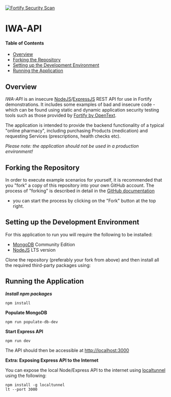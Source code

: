 [![Fortify Security Scan](https://github.com/fortify-presales/IWA-ExpressAPI/actions/workflows/fod.yml/badge.svg)](https://github.com/fortify-presales/IWA-ExpressAPI/actions/workflows/fod.yml)

# IWA-API

#### Table of Contents

* [Overview](#overview)
* [Forking the Repository](#forking-the-repository)
* [Setting up the Development Environment](#setting-up-the-development-environment)
* [Running the Application](#running-the-application)

## Overview

_IWA-API_ is an insecure [NodeJS](https://nodejs.org/)/[ExpressJS](https://expressjs.com/) REST API for use in Fortify demonstrations.
It includes some examples of bad  and insecure code - which can be found using static and dynamic application security testing tools such
as those provided by [Fortify by OpenText](https://www.microfocus.com/en-us/cyberres/application-security).

The application is intended to provide the backend functionality of a typical "online pharmacy", including purchasing Products (medication)
and requesting Services (prescriptions, health checks etc).

*Please note: the application should not be used in a production environment!*

## Forking the Repository

In order to execute example scenarios for yourself, it is recommended that you "fork" a copy of this repository into
your own GitHub account. The process of "forking" is described in detail in the [GitHub documentation](https://docs.github.com/en/github/getting-started-with-github/fork-a-repo)
- you can start the process by clicking on the "Fork" button at the top right.


## Setting up the Development Environment

For this application to run you will require the following to be installed:

- [MongoDB](https://www.mongodb.com/) Community Edition
- [NodeJS](https://nodejs.org/) LTS version

Clone the repository (preferably your fork from above) and then install all the required third-party packages using:

Running the Application
-----------------------

***Install npm packages***

```agsl
npm install
```
**Populate MongoDB**

```aidl
npm run populate-db-dev
```

**Start Express API**

```aidl
npm run dev
```

The API should then be accessible at [http://localhost:3000](http://localhost:3000)

**Extra: Exposing Express API to the Internet**

You can expose the local Node/Express API to the internet using [localtunnel](https://localtunnel.github.io/www/)
using the following:

```agsl
npm install -g localtunnel
lt --port 3000
```
